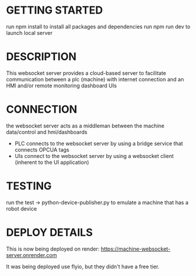 # GETTING STARTED
run npm install to install all packages and dependencies
run npm run dev to launch local server

# DESCRIPTION
This websocket server provides a cloud-based server to facilitate communication between a plc (machine) with internet connection and an HMI and/or remote monitoring dashboard UIs

# CONNECTION
the websocket server acts as a middleman between the machine data/control and hmi/dashboards
- PLC connects to the websocket server by using a bridge service that connects OPCUA tags
- UIs connect to the websocket server by using a websocket client (inherent to the UI application)

# TESTING
run the test -> python-device-publisher.py to emulate a machine that has a robot device

# DEPLOY DETAILS
This is now being deployed on render:
https://machine-websocket-server.onrender.com

It was being deployed use flyio, but they didn't have a free tier.